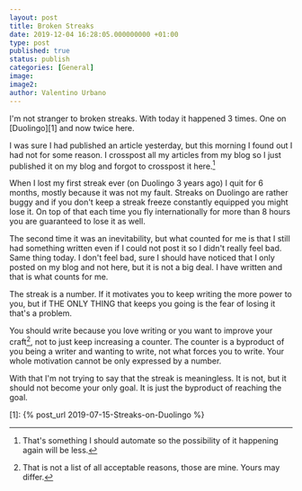 ```yaml
---
layout: post
title: Broken Streaks
date: 2019-12-04 16:28:05.000000000 +01:00
type: post
published: true
status: publish
categories: [General]
image:
image2:
author: Valentino Urbano
---
```


I'm not stranger to broken streaks. With today it happened 3 times. One on [Duolingo][1] and now twice here.

I was sure I had published an article yesterday, but this morning I found out I had not for some reason. I crosspost all my articles from my blog so I just published it on my blog and forgot to crosspost it here.[^1]

When I lost my first streak ever (on Duolingo 3 years ago) I quit for 6 months, mostly because it was not my fault. Streaks on Duolingo are rather buggy and if you don't keep a streak freeze constantly equipped you might lose it. On top of that each time you fly internationally for more than 8 hours you are guaranteed to lose it as well.

The second time it was an inevitability, but what counted for me is that I still had something written even if I could not post it so I didn't really feel bad. Same thing today. I don't feel bad, sure I should have noticed that I only posted on my blog and not here, but it is not a big deal. I have written and that is what counts for me.

The streak is a number. If it motivates you to keep writing the more power to you, but if THE ONLY THING that keeps you going is the fear of losing it that's a problem.

You should write because you love writing or you want to improve your craft[^2], not to just keep increasing a counter. The counter is a byproduct of you being a writer and wanting to write, not what forces you to write. Your whole motivation cannot be only expressed by a number.

With that I'm not trying to say that the streak is meaningless. It is not, but it should not become your only goal. It is just the byproduct of reaching the goal.

[^1]: That's something I should automate so the possibility of it happening again will be less.
[^2]: That is not a list of all acceptable reasons, those are mine. Yours may differ.

[1]: {% post_url 2019-07-15-Streaks-on-Duolingo %}
